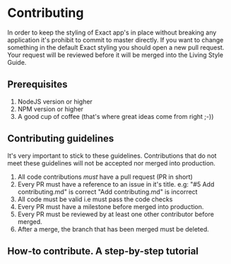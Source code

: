 # Contributing

In order to keep the styling of Exact app's in place without breaking any application it's prohibit to commit to master directly. If you want to change something in the default Exact styling you should open a new pull request. Your request will be reviewed before it will be merged into the Living Style Guide.

## Prerequisites
1. NodeJS version or higher
1. NPM version or higher
1. A good cup of coffee (that's where great ideas come from right ;-))

## Contributing guidelines
It's very important to stick to these guidelines. Contributions that do not meet these guidelines will not be accepted nor merged into production.

1. All code contributions _must_ have a pull request (PR in short)
1. Every PR must have a reference to an issue in it's title.
    e.g: "#5 Add contributing.md" is correct
        "Add contributing.md" is incorrect
1. All code must be valid i.e must pass the code checks
1. Every PR must have a milestone before merged into production.
1. Every PR must be reviewed by at least one other contributor before merged.
1. After a merge, the branch that has been merged must be deleted.

## How-to contribute. A step-by-step tutorial

